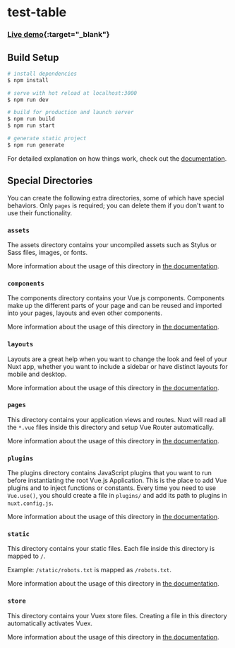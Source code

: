 # test-table

### [Live demo](https://onechifu.github.io/test-table/){:target="\_blank"}

## Build Setup

```bash
# install dependencies
$ npm install

# serve with hot reload at localhost:3000
$ npm run dev

# build for production and launch server
$ npm run build
$ npm run start

# generate static project
$ npm run generate
```

For detailed explanation on how things work, check out the
[documentation](https://nuxtjs.org).

## Special Directories

You can create the following extra directories, some of which have special
behaviors. Only `pages` is required; you can delete them if you don't want to
use their functionality.

### `assets`

The assets directory contains your uncompiled assets such as Stylus or Sass
files, images, or fonts.

More information about the usage of this directory in
[the documentation](https://nuxtjs.org/docs/2.x/directory-structure/assets).

### `components`

The components directory contains your Vue.js components. Components make up the
different parts of your page and can be reused and imported into your pages,
layouts and even other components.

More information about the usage of this directory in
[the documentation](https://nuxtjs.org/docs/2.x/directory-structure/components).

### `layouts`

Layouts are a great help when you want to change the look and feel of your Nuxt
app, whether you want to include a sidebar or have distinct layouts for mobile
and desktop.

More information about the usage of this directory in
[the documentation](https://nuxtjs.org/docs/2.x/directory-structure/layouts).

### `pages`

This directory contains your application views and routes. Nuxt will read all
the `*.vue` files inside this directory and setup Vue Router automatically.

More information about the usage of this directory in
[the documentation](https://nuxtjs.org/docs/2.x/get-started/routing).

### `plugins`

The plugins directory contains JavaScript plugins that you want to run before
instantiating the root Vue.js Application. This is the place to add Vue plugins
and to inject functions or constants. Every time you need to use `Vue.use()`,
you should create a file in `plugins/` and add its path to plugins in
`nuxt.config.js`.

More information about the usage of this directory in
[the documentation](https://nuxtjs.org/docs/2.x/directory-structure/plugins).

### `static`

This directory contains your static files. Each file inside this directory is
mapped to `/`.

Example: `/static/robots.txt` is mapped as `/robots.txt`.

More information about the usage of this directory in
[the documentation](https://nuxtjs.org/docs/2.x/directory-structure/static).

### `store`

This directory contains your Vuex store files. Creating a file in this directory
automatically activates Vuex.

More information about the usage of this directory in
[the documentation](https://nuxtjs.org/docs/2.x/directory-structure/store).
